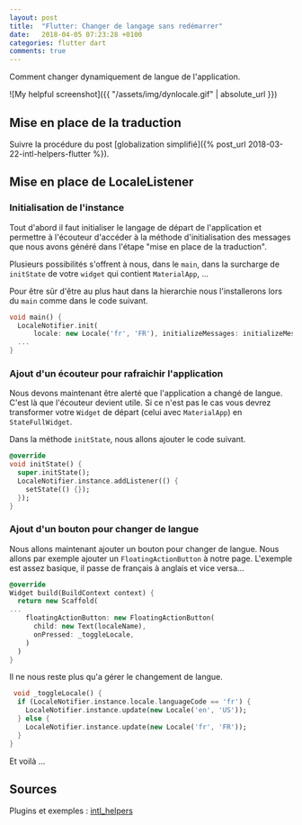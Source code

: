 ```yaml
---
layout: post
title:  "Flutter: Changer de langage sans redémarrer"
date:   2018-04-05 07:23:28 +0100
categories: flutter dart
comments: true
---
```


Comment changer dynamiquement de langue de l'application.

![My helpful screenshot]({{ "/assets/img/dynlocale.gif" | absolute_url }})

## Mise en place de la traduction

Suivre la procédure du post [globalization simplifié]({% post_url 2018-03-22-intl-helpers-flutter %}).


## Mise en place de LocaleListener

### Initialisation de l'instance

Tout d'abord il faut initialiser le langage de départ de l'application et permettre à l'écouteur d'accéder à la méthode d'initialisation des messages que nous avons généré dans l'étape "mise en place de la traduction". 

Plusieurs possibilités s'offrent à nous, dans le `main`, dans la surcharge de `initState` de votre `widget` qui contient `MaterialApp`, ...

Pour être sûr d'être au plus haut dans la hierarchie nous l'installerons lors du `main` comme dans le code suivant.

```dart
void main() {
  LocaleNotifier.init(
      locale: new Locale('fr', 'FR'), initializeMessages: initializeMessages);
  ...
}
```

### Ajout d'un écouteur pour rafraichir l'application 

Nous devons maintenant être alerté que l'application a changé de langue. C'est là que l'écouteur devient utile. 
Si ce n'est pas le cas vous devrez transformer votre `Widget` de départ (celui avec `MaterialApp`) en `StateFullWidget`.

Dans la méthode `initState`, nous allons ajouter le code suivant. 

```dart
@override
void initState() {
  super.initState();
  LocaleNotifier.instance.addListener(() {
    setState(() {});
  });
}
```


### Ajout d'un bouton pour changer de langue

Nous allons maintenant ajouter un bouton pour changer de langue. Nous allons par exemple ajouter un `FloatingActionButton` à notre page. L'exemple est assez basique, il passe de français à anglais et vice versa...

```dart
@override
Widget build(BuildContext context) {
  return new Scaffold(
...
    floatingActionButton: new FloatingActionButton(
      child: new Text(localeName),
      onPressed: _toggleLocale,
    )
  )
}
```

Il ne nous reste plus qu'a gérer le changement de langue.
```dart
 void _toggleLocale() {
  if (LocaleNotifier.instance.locale.languageCode == 'fr') {
    LocaleNotifier.instance.update(new Locale('en', 'US'));
  } else {
    LocaleNotifier.instance.update(new Locale('fr', 'FR'));
  }
}
```

Et voilà ...

## Sources 
Plugins et exemples : [intl_helpers](https://github.com/fidelisa/flutter_plugins/tree/master/packages/intl_helpers)


